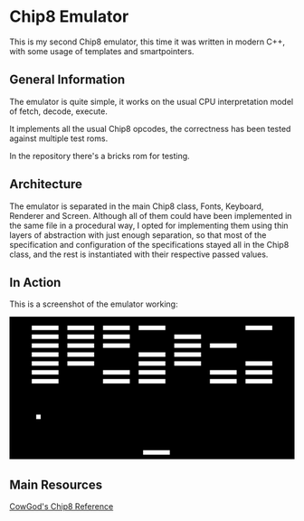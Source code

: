 # Chip8 Emulator
This is my second Chip8 emulator, this time it was written in modern C++, with
some usage of templates and smartpointers.

## General Information

The emulator is quite simple, it works on the usual CPU interpretation model of
fetch, decode, execute.

It implements all the usual Chip8 opcodes, the correctness has been tested
against multiple test roms.

In the repository there's a bricks rom for testing.

## Architecture

The emulator is separated in the main Chip8 class, Fonts, Keyboard, Renderer
and Screen. Although all of them could have been implemented in the same file
in a procedural way, I opted for implementing them using thin layers of
abstraction with just enough separation, so that most of the specification and
configuration of the specifications stayed all in the Chip8 class, and the rest
is instantiated with their respective passed values.

## In Action

This is a screenshot of the emulator working:

![image info](images/bricks.png)

## Main Resources

[CowGod's Chip8 Reference](http://devernay.free.fr/hacks/chip8/C8TECH10.HTM#2.4)


